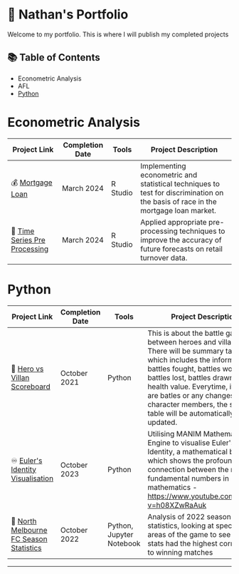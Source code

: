 # 🚀 Nathan's Portfolio

Welcome to my portfolio. This is where I will publish my completed projects

## 📚 Table of Contents
- Econometric Analysis
- AFL
- [Python](#python)


# Econometric Analysis

| Project Link | Completion Date | Tools | Project Description | 
|---|---|---|---|
| 💰 [Mortgage Loan](http://rpubs.com/nathanmaxwellfoale/1164266) | March 2024 | R Studio | Implementing econometric and statistical techniques to test for discrimination on the basis of race in the mortgage loan market. |
| 🐶 [Time Series Pre Processing](http://rpubs.com/nathanmaxwellfoale/1164267) | March 2024 |R Studio | Applied appropriate pre-processing techniques to improve the accuracy of future forecasts on retail turnover data. |

# Python

| Project Link | Completion Date | Tools | Project Description | 
|---|---|---|---|
| 🦸 [Hero vs Villan Scoreboard](https://github.com/nathanfoale/Python_Programing/blob/main/Superhero_Scoreboard.py) | October 2021 | Python | This is about the battle game between heroes and villains. There will be summary table which includes the information of battles fought, battles won, battles lost, battles drawn, and a health value. Everytime, if there are batles or any changes in the character members, the summary table will be automatically updated. |
| ♾️ [Euler's Identity Visualisation](https://github.com/nathanfoale/Python_Programing/blob/main/my_animation.py) | October 2023 | Python | Utilising MANIM Mathematical Engine to visualise Euler's Identity, a mathematical beauty which shows the profound connection between the most fundamental numbers in mathematics - https://www.youtube.com/watch?v=h08XZwRaAuk |
| 🏉 [North Melbourne FC Season Statistics](https://github.com/nathanfoale/AFL/blob/main/North_Melbourne_FC) | October 2022 | Python, Jupyter Notebook | Analysis of 2022 season statistics, looking at specific areas of the game to see which stats had the highest correlation to winning matches |


***

